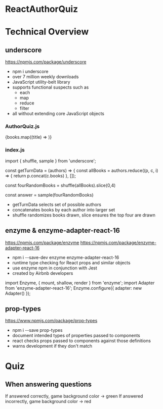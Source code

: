 # ReactAuthorQuiz

# Technical Overview

## underscore
https://npmjs.com/package/underscore
- npm i underscore
- over 7 million weekly downloads
- JavaScript utility-belt library
- supports functional suspects such as
  - each
  - map
  - reduce
  - filter
- all without extending core JavaScript objects
### AuthorQuiz.js

 {books.map((title) => <Book title={title} key={title} onClick={onAnswerSelected} />)}


### index.js

import { shuffle, sample } from 'underscore';

const getTurnData = (authors) => {
const allBooks = authors.reduce((p, c, i) => {
    return p.concat(c.books)
}, []);

const fourRandomBooks = shuffle(allBooks).slice(0,4)

const answer = sample(fourRandomBooks)

- getTurnData selects set of possible authors 
- concatenates books by each author into larger set
- shuffle randomizes books drawn, slice ensures the top four are drawn

## enzyme & enzyme-adapter-react-16

https://npmjs.com/package/enzyme
https://npmjs.com/package/enzyme-adapter-react-16

- npm i --save-dev enzyme enzyme-adapter-react-16
- runtime type checking for React props and similar objects
- use enzyme npm in conjunction with Jest
- created by Airbnb developers

import Enzyme, { mount, shallow, render } from 'enzyme';
import Adapter from 'enzyme-adapter-react-16';
Enzyme.configure({ adapter: new Adapter() });

## prop-types
https://www.npmjs.com/package/prop-types
- npm i --save prop-types
- document intended types of properties passed to components
- react checks props passed to components against those definitions
- warns development if they don't match


# Quiz

## When answering questions

If answered correctly, game background color -> green
If answered incorrectly, game background color -> red
